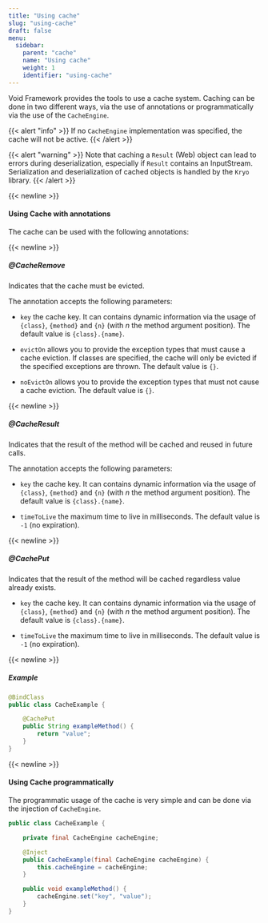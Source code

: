 ```yaml
---
title: "Using cache"
slug: "using-cache"
draft: false
menu:
  sidebar:
    parent: "cache"
    name: "Using cache"
    weight: 1
    identifier: "using-cache"
---
```


Void Framework provides the tools to use a cache system. Caching can be done in two different ways, via the use of annotations or programmatically via the use of the `CacheEngine`.

{{< alert "info" >}}
If no <code>CacheEngine</code> implementation was specified, the cache will not be active.
{{< /alert >}}

{{< alert "warning" >}}
Note that caching a <code>Result</code> (Web) object can lead to errors during deserialization, especially if <code>Result</code> contains an InputStream. Serialization and deserialization of cached objects is handled by the <code>Kryo</code> library.
{{< /alert >}}



{{< newline >}}
#### Using Cache with annotations

The cache can be used with the following annotations:


{{< newline >}}
##### @CacheRemove

Indicates that the cache must be evicted.

The annotation accepts the following parameters:

* `key` the cache key. It can contains dynamic information via the usage of `{class}`, `{method}` and `{n}` (with *n* the method argument position). The default value is `{class}.{name}`.

* `evictOn` allows you to provide the exception types that must cause a cache eviction. If classes are specified, the cache will only be evicted if the specified exceptions are thrown. The default value is `{}`.

* `noEvictOn` allows you to provide the exception types that must not cause a cache eviction. The default value is `{}`.


{{< newline >}}
##### @CacheResult

Indicates that the result of the method will be cached and reused in future calls. 

The annotation accepts the following parameters:

* `key` the cache key. It can contains dynamic information via the usage of `{class}`, `{method}` and `{n}` (with *n* the method argument position). The default value is `{class}.{name}`.

* `timeToLive` the maximum time to live in milliseconds. The default value is `-1` (no expiration).


{{< newline >}}
##### @CachePut

Indicates that the result of the method will be cached regardless value already exists. 

* `key` the cache key. It can contains dynamic information via the usage of `{class}`, `{method}` and `{n}` (with *n* the method argument position). The default value is `{class}.{name}`.

* `timeToLive` the maximum time to live in milliseconds. The default value is `-1` (no expiration).


{{< newline >}}
##### Example

```java
@BindClass
public class CacheExample {

    @CachePut
    public String exampleMethod() {
        return "value";
    }
}
```

{{< newline >}}
#### Using Cache programmatically

The programmatic usage of the cache is very simple and can be done via the injection of `CacheEngine`.

```java
public class CacheExample {

    private final CacheEngine cacheEngine;

    @Inject
    public CacheExample(final CacheEngine cacheEngine) {
        this.cacheEngine = cacheEngine;
    }

    public void exampleMethod() {
        cacheEngine.set("key", "value");
    }
}
```
